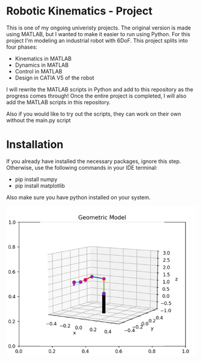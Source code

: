 # Robotic Kinematics - Project

This is one of my ongoing univeristy projects.
The original version is made using MATLAB, but I wanted to make it easier to run using Python.
For this project I'm modeling an industrial robot with 6DoF.
This project splits into four phases:
 - Kinematics in MATLAB
 - Dynamics in MATLAB
 - Control in MATLAB
 - Design in CATIA V5 of the robot

I will rewrite the MATLAB scripts in Python and add to this repository as the progress comes through!
Once the entire project is completed, I will also add the MATLAB scripts in this repository.

Also if you would like to try out the scripts, they can work on their own without the main.py script

# Installation
If you already have installed the necessary packages, ignore this step.
Otherwise, use the following commands in your IDE terminal:

 - pip install numpy
 - pip install matplotlib

 Also make sure you have python installed on your system.

![Alt text](README\READMEPictures\GeomtricModelExample.png?raw=true "Geomtric Model Example")